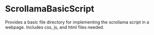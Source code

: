 # ScrollamaBasicScript

Provides a basic file directory for implementing the scrollama script in a webpage.  Includes css, js, and html files needed. 
